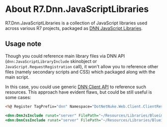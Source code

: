 ﻿# About R7.Dnn.JavaScriptLibraries

R7.Dnn.JavaScriptLibraries is a collection of JavaScript libraries used across various R7 projects,
packaged as [DNN JavaScript Libraries](https://www.dnnsoftware.com/wiki/javascript-libraries).

## Usage note

Though you could reference main library files via DNN API (`dnn:JavaScriptLibraryInclude` skinobject or `JavaScript.RequestRegistration` call),
it won't allow you to reference other files (namely secondary scripts and CSS) which packaged along with the main script.

In this case, you could use generic [DNN Client API](https://www.dnnsoftware.com/wiki/client-resource-management-api) to reference such resources.
This approach have evident flaws, but could be still useful is some cases:

```asp
<%@ Register TagPrefix="dnn" Namespace="DotNetNuke.Web.Client.ClientResourceManagement" Assembly="DotNetNuke.Web.Client" %>

<dnn:DnnJsInclude runat="server" FilePath="~/Resources/Libraries/BlueimpGallery/02_33_00/js/jquery.blueimp-gallery.min.js" />
<dnn:DnnCssInclude runat="server" FilePath="~/Resources/Libraries/BlueimpGallery/02_33_00/css/blueimp-gallery-video.css" />
```